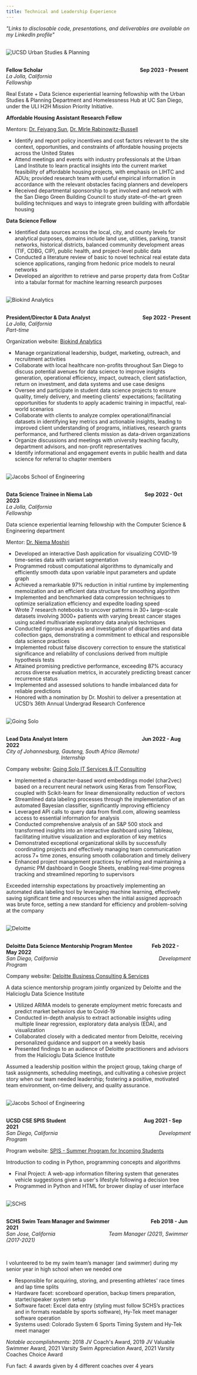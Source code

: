 ```yaml
---
title: Technical and Leadership Experience
---
```


<em>"Links to disclosable code, presentations, and deliverables are available on my LinkedIn profile"</em>

<br>

<div class="greeting-container"> 
  <img src="assets/usplogo.jpg" alt="UCSD Urban Studies & Planning" class="avatar" />
  <p><strong><br>Fellow Scholar
  &nbsp;&nbsp;&nbsp;&nbsp;&nbsp;&nbsp;&nbsp;&nbsp;&nbsp;&nbsp;&nbsp;&nbsp;&nbsp;&nbsp;&nbsp;&nbsp;&nbsp;&nbsp;&nbsp;&nbsp;&nbsp;&nbsp;&nbsp;&nbsp;&nbsp;&nbsp;&nbsp;&nbsp;&nbsp;&nbsp;&nbsp;&nbsp;&nbsp;&nbsp;&nbsp;&nbsp;&nbsp;&nbsp;&nbsp;&nbsp;&nbsp;&nbsp;&nbsp;&nbsp;&nbsp;&nbsp;&nbsp;&nbsp;&nbsp;&nbsp;&nbsp;&nbsp;&nbsp;&nbsp;&nbsp;&nbsp;&nbsp;&nbsp;&nbsp;&nbsp;&nbsp;&nbsp;&nbsp;&nbsp;&nbsp;&nbsp;&nbsp;&nbsp;&nbsp;&nbsp;&nbsp;&nbsp;&nbsp;&nbsp;&nbsp;&nbsp;&nbsp;&nbsp;
  Sep 2023 - Present</strong><em><br>La Jolla, California
  &nbsp;&nbsp;&nbsp;&nbsp;&nbsp;&nbsp;&nbsp;&nbsp;&nbsp;&nbsp;&nbsp;&nbsp;&nbsp;&nbsp;&nbsp;&nbsp;&nbsp;&nbsp;&nbsp;&nbsp;&nbsp;&nbsp;&nbsp;&nbsp;&nbsp;&nbsp;&nbsp;&nbsp;&nbsp;&nbsp;&nbsp;&nbsp;&nbsp;&nbsp;&nbsp;&nbsp;&nbsp;&nbsp;&nbsp;&nbsp;&nbsp;&nbsp;&nbsp;&nbsp;&nbsp;&nbsp;&nbsp;&nbsp;&nbsp;&nbsp;&nbsp;&nbsp;&nbsp;&nbsp;&nbsp;&nbsp;&nbsp;&nbsp;&nbsp;&nbsp;&nbsp;&nbsp;&nbsp;&nbsp;&nbsp;&nbsp;&nbsp;&nbsp;&nbsp;&nbsp;&nbsp;&nbsp;&nbsp;&nbsp;&nbsp;&nbsp;&nbsp;&nbsp;&nbsp;&nbsp;&nbsp;&nbsp;&nbsp;&nbsp;&nbsp;&nbsp;&nbsp;&nbsp;&nbsp;
  Fellowship</em></p>
</div>

Real Estate + Data Science experiential learning fellowship with the Urban Studies & Planning Department and Homelessness Hub at UC San Diego, under the ULI H2H Mission Priority Initiative.

<b>Affordable Housing Assistant Research Fellow</b>

Mentors: [Dr. Feiyang Sun](https://usp.ucsd.edu/people/faculty/profiles/sun-feiyang.html), [Dr. Mirle Rabinowitz-Bussell](https://usp.ucsd.edu/people/faculty/profiles/rabinowitz-bussell.html)
 
- Identify and report policy incentives and cost factors relevant to the site context, opportunities, and constraints of affordable housing projects across the United States
- Attend meetings and events with industry professionals at the Urban Land Institute to learn practical insights into the current market feasibility of affordable housing projects, with emphasis on LIHTC and ADUs; provided research team with useful empirical information in accordance with the relevant obstacles facing planners and developers 
- Received departmental sponsorship to get involved and network with the San Diego Green Building Council to study state-of-the-art green building techniques and ways to integrate green building with affordable housing

<b>Data Science Fellow</b>

- Identified data sources across the local, city, and county levels for analytical purposes, domains include land use, utilities, parking, transit networks, historical districts, balanced community development areas (TIF, CDBG, CIP), public health, and project-level public data
- Conducted a literature review of basic to novel technical real estate data science applications, ranging from hedonic price models to neural networks
- Developed an algorithm to retrieve and parse property data from CoStar into a tabular format for machine learning research purposes

<br>

<div class="greeting-container"> 
  <img src="assets/biokind.png" alt="Biokind Analytics" class="avatar" />
  <p><strong><br>President/Director & Data Analyst
  &nbsp;&nbsp;&nbsp;&nbsp;&nbsp;&nbsp;&nbsp;&nbsp;&nbsp;&nbsp;&nbsp;&nbsp;&nbsp;&nbsp;&nbsp;&nbsp;&nbsp;&nbsp;&nbsp;&nbsp;&nbsp;&nbsp;&nbsp;&nbsp;&nbsp;&nbsp;&nbsp;&nbsp;&nbsp;&nbsp;&nbsp;&nbsp;&nbsp;&nbsp;&nbsp;&nbsp;&nbsp;&nbsp;&nbsp;&nbsp;&nbsp;
  Sep 2022 - Present</strong><em><br>La Jolla, California
  &nbsp;&nbsp;&nbsp;&nbsp;&nbsp;&nbsp;&nbsp;&nbsp;&nbsp;&nbsp;&nbsp;&nbsp;&nbsp;&nbsp;&nbsp;&nbsp;&nbsp;&nbsp;&nbsp;&nbsp;&nbsp;&nbsp;&nbsp;&nbsp;&nbsp;&nbsp;&nbsp;&nbsp;&nbsp;&nbsp;&nbsp;&nbsp;&nbsp;&nbsp;&nbsp;&nbsp;&nbsp;&nbsp;&nbsp;&nbsp;&nbsp;&nbsp;&nbsp;&nbsp;&nbsp;&nbsp;&nbsp;&nbsp;&nbsp;&nbsp;&nbsp;&nbsp;&nbsp;&nbsp;&nbsp;&nbsp;&nbsp;&nbsp;&nbsp;&nbsp;&nbsp;&nbsp;&nbsp;&nbsp;&nbsp;&nbsp;&nbsp;&nbsp;&nbsp;&nbsp;&nbsp;&nbsp;&nbsp;&nbsp;&nbsp;&nbsp;&nbsp;&nbsp;&nbsp;&nbsp;&nbsp;&nbsp;&nbsp;&nbsp;&nbsp;&nbsp;&nbsp;
  Part-time</em></p>
</div>

Organization website: [Biokind Analytics](https://www.biokind.org/)

- Manage organizational leadership, budget, marketing, outreach, and recruitment activities
- Collaborate with local healthcare non-profits throughout San Diego to discuss potential avenues for data science to improve insights generation, operational efficiency, impact, outreach, client satisfaction, return on investment, and data systems and use case designs
- Oversee and participate in student data science projects to ensure quality, timely delivery, and meeting clients' expectations; facilitating opportunities for students to apply academic training in impactful, real-world scenarios
- Collaborate with clients to analyze complex operational/financial datasets in identifying key metrics and actionable insights, leading to improved client understanding of programs, initiatives, research grants performance, and furthered clients mission as data-driven organizations
- Organize discussions and meetings with university teaching faculty, department advisors, and non-profit representatives
- Identify informational and engagement events in public health and data science for referral to chapter members

<br>

<div class="greeting-container"> 
  <img src="assets/jacobs.png" alt="Jacobs School of Engineering" class="avatar" />
  <p><strong><br>Data Science Trainee in Niema Lab
  &nbsp;&nbsp;&nbsp;&nbsp;&nbsp;&nbsp;&nbsp;&nbsp;&nbsp;&nbsp;&nbsp;&nbsp;&nbsp;&nbsp;&nbsp;&nbsp;&nbsp;&nbsp;&nbsp;&nbsp;&nbsp;&nbsp;&nbsp;&nbsp;&nbsp;&nbsp;&nbsp;&nbsp;&nbsp;&nbsp;&nbsp;&nbsp;&nbsp;&nbsp;&nbsp;&nbsp;&nbsp;&nbsp;&nbsp;&nbsp;&nbsp;
  Sep 2022 - Oct 2023</strong><em><br>La Jolla, California
  &nbsp;&nbsp;&nbsp;&nbsp;&nbsp;&nbsp;&nbsp;&nbsp;&nbsp;&nbsp;&nbsp;&nbsp;&nbsp;&nbsp;&nbsp;&nbsp;&nbsp;&nbsp;&nbsp;&nbsp;&nbsp;&nbsp;&nbsp;&nbsp;&nbsp;&nbsp;&nbsp;&nbsp;&nbsp;&nbsp;&nbsp;&nbsp;&nbsp;&nbsp;&nbsp;&nbsp;&nbsp;&nbsp;&nbsp;&nbsp;&nbsp;&nbsp;&nbsp;&nbsp;&nbsp;&nbsp;&nbsp;&nbsp;&nbsp;&nbsp;&nbsp;&nbsp;&nbsp;&nbsp;&nbsp;&nbsp;&nbsp;&nbsp;&nbsp;&nbsp;&nbsp;&nbsp;&nbsp;&nbsp;&nbsp;&nbsp;&nbsp;&nbsp;&nbsp;&nbsp;&nbsp;&nbsp;&nbsp;&nbsp;&nbsp;&nbsp;&nbsp;&nbsp;&nbsp;&nbsp;&nbsp;&nbsp;&nbsp;&nbsp;&nbsp;&nbsp;&nbsp;&nbsp;&nbsp;
  Fellowship</em></p>
</div>

Data science experiential learning fellowship with the Computer Science & Engineering department

Mentor: [Dr. Niema Moshiri](http://niema.net/)

- Developed an interactive Dash application for visualizing COVID-19 time-series data with variant segmentation
- Programmed robust computational algorithms to dynamically and efficiently smooth data upon variable input parameters and update graph
- Achieved a remarkable 97% reduction in initial runtime by implementing memoization and an efficient data structure for smoothing algorithm
- Implemented and benchmarked data compression techniques to optimize serialization efficiency and expedite loading speed 
- Wrote 7 research notebooks to uncover patterns in 30+ large-scale datasets involving 3000+ patients with varying breast cancer stages using scaled multivariate exploratory data analysis techniques
- Conducted rigorous analysis and investigation of disparities and data collection gaps, demonstrating a commitment to ethical and responsible data science practices
- Implemented robust false discovery correction to ensure the statistical significance and reliability of conclusions derived from multiple hypothesis tests 
- Attained promising predictive performance, exceeding 87% accuracy across diverse evaluation metrics, in accurately predicting breast cancer recurrence status
- Implemented and assessed solutions to handle imbalanced data for reliable predictions
- Honored with a nomination by Dr. Moshiri to deliver a presentation at UCSD’s 36th Annual Undergrad Research Conference

<br>

<div class="greeting-container"> 
  <img src="assets/goingsolo.png" alt="Going Solo" class="avatar" />
  <p><strong><br>Lead Data Analyst Intern
  &nbsp;&nbsp;&nbsp;&nbsp;&nbsp;&nbsp;&nbsp;&nbsp;&nbsp;&nbsp;&nbsp;&nbsp;&nbsp;&nbsp;&nbsp;&nbsp;&nbsp;&nbsp;&nbsp;&nbsp;&nbsp;&nbsp;&nbsp;&nbsp;&nbsp;&nbsp;&nbsp;&nbsp;&nbsp;&nbsp;&nbsp;&nbsp;&nbsp;&nbsp;&nbsp;&nbsp;&nbsp;&nbsp;&nbsp;&nbsp;&nbsp;&nbsp;&nbsp;&nbsp;&nbsp;&nbsp;&nbsp;&nbsp;&nbsp;&nbsp;&nbsp;&nbsp;&nbsp;&nbsp;&nbsp;&nbsp;&nbsp;&nbsp;&nbsp;
  Jun 2022 - Aug 2022</strong><em><br>City of Johannesburg, Gauteng, South Africa (Remote)
  &nbsp;&nbsp;&nbsp;&nbsp;&nbsp;&nbsp;&nbsp;&nbsp;&nbsp;&nbsp;&nbsp;&nbsp;&nbsp;&nbsp;&nbsp;&nbsp;&nbsp;&nbsp;&nbsp;&nbsp;&nbsp;&nbsp;&nbsp;&nbsp;&nbsp;&nbsp;&nbsp;&nbsp;&nbsp;&nbsp;&nbsp;&nbsp;&nbsp;&nbsp;&nbsp;&nbsp;&nbsp;
  Internship</em></p>
</div>

Company website: [Going Solo IT Services & IT Consulting](https://goingsolo.com/)

- Implemented a character-based word embeddings model (char2vec) based on a recurrent neural network using Keras from TensorFlow, coupled with Scikit-learn for linear dimensionality reduction of vectors
- Streamlined data labeling processes through the implementation of an automated Bayesian classifier, significantly improving efficiency
- Leveraged API calls to query data from findl.com, allowing seamless access to essential information for analysis
- Conducted comprehensive analysis of an S&P 500 stock and transformed insights into an interactive dashboard using Tableau, facilitating intuitive visualization and exploration of key metrics
- Demonstrated exceptional organizational skills by successfully coordinating projects and effectively managing team communication across 7+ time zones, ensuring smooth collaboration and timely delivery
- Enhanced project management practices by refining and maintaining a dynamic PM dashboard in Google Sheets, enabling real-time progress tracking and streamlined reporting to supervisors

Exceeded internship expectations by proactively implementing an automated data labeling tool by leveraging machine learning, effectively saving significant time and resources when the initial assigned approach was brute force, setting a new standard for efficiency and problem-solving at the company

<br>

<div class="greeting-container"> 
  <img src="assets/deloitte.png" alt="Deloitte" class="avatar" />
  <p><strong><br>Deloitte Data Science Mentorship Program Mentee
  &nbsp;&nbsp;&nbsp;&nbsp;&nbsp;&nbsp;&nbsp;&nbsp;&nbsp;&nbsp;&nbsp;&nbsp;&nbsp;&nbsp;
  Feb 2022 - May 2022</strong><em><br>San Diego, California
  &nbsp;&nbsp;&nbsp;&nbsp;&nbsp;&nbsp;&nbsp;&nbsp;&nbsp;&nbsp;&nbsp;&nbsp;&nbsp;&nbsp;&nbsp;&nbsp;&nbsp;&nbsp;&nbsp;&nbsp;&nbsp;&nbsp;&nbsp;&nbsp;&nbsp;&nbsp;&nbsp;&nbsp;&nbsp;&nbsp;&nbsp;&nbsp;&nbsp;&nbsp;&nbsp;&nbsp;&nbsp;&nbsp;&nbsp;&nbsp;&nbsp;&nbsp;&nbsp;&nbsp;&nbsp;&nbsp;&nbsp;&nbsp;&nbsp;&nbsp;&nbsp;&nbsp;&nbsp;&nbsp;&nbsp;&nbsp;&nbsp;&nbsp;&nbsp;&nbsp;&nbsp;&nbsp;&nbsp;&nbsp;&nbsp;&nbsp;&nbsp;&nbsp;
  Development Program</em></p>
</div>

Company website: [Deloitte Business Consulting & Services](https://www2.deloitte.com/global/en/services/consulting-deloitte.html)

A data science mentorship program jointly organized by Deloitte and the Halicioglu Data Science Institute

- Utilized ARIMA models to generate employment metric forecasts and predict market behaviors due to Covid-19
- Conducted in-depth analysis to extract actionable insights uding multiple linear regression, exploratory data analysis (EDA), and visualization
- Collaborated closely with a dedicated mentor from Deloitte, receiving personalized guidance and support on a weekly basis
- Presented findings to an audience of Deloitte practitioners and advisors from the Halicioglu Data Science Institute

Assumed a leadership position within the project group, taking charge of task assignments, scheduling meetings, and cultivating a cohesive project story when our team needed leadership; fostering a positive, motivated team environment, on-time delivery, and quality assurance.

<br>

<div class="greeting-container"> 
  <img src="assets/jacobs.png" alt="Jacobs School of Engineering" class="avatar" />
  <p><strong><br>UCSD CSE SPIS Student
  &nbsp;&nbsp;&nbsp;&nbsp;&nbsp;&nbsp;&nbsp;&nbsp;&nbsp;&nbsp;&nbsp;&nbsp;&nbsp;&nbsp;&nbsp;&nbsp;&nbsp;&nbsp;&nbsp;&nbsp;&nbsp;&nbsp;&nbsp;&nbsp;&nbsp;&nbsp;&nbsp;&nbsp;&nbsp;&nbsp;&nbsp;&nbsp;&nbsp;&nbsp;&nbsp;&nbsp;&nbsp;&nbsp;&nbsp;&nbsp;&nbsp;&nbsp;&nbsp;&nbsp;&nbsp;&nbsp;&nbsp;&nbsp;&nbsp;&nbsp;&nbsp;&nbsp;&nbsp;&nbsp;&nbsp;&nbsp;&nbsp;&nbsp;&nbsp;&nbsp;&nbsp;&nbsp;
  Aug 2021 - Sep 2021</strong><em><br>San Diego, California
  &nbsp;&nbsp;&nbsp;&nbsp;&nbsp;&nbsp;&nbsp;&nbsp;&nbsp;&nbsp;&nbsp;&nbsp;&nbsp;&nbsp;&nbsp;&nbsp;&nbsp;&nbsp;&nbsp;&nbsp;&nbsp;&nbsp;&nbsp;&nbsp;&nbsp;&nbsp;&nbsp;&nbsp;&nbsp;&nbsp;&nbsp;&nbsp;&nbsp;&nbsp;&nbsp;&nbsp;&nbsp;&nbsp;&nbsp;&nbsp;&nbsp;&nbsp;&nbsp;&nbsp;&nbsp;&nbsp;&nbsp;&nbsp;&nbsp;&nbsp;&nbsp;&nbsp;&nbsp;&nbsp;&nbsp;&nbsp;&nbsp;&nbsp;&nbsp;&nbsp;&nbsp;&nbsp;&nbsp;&nbsp;&nbsp;&nbsp;&nbsp;&nbsp;
  Development Program</em></p>
</div>

Program website: [SPIS - Summer Program for Incoming Students](http://spis.ucsd.edu/)

Introduction to coding in Python, programming concepts and algorithms

- Final Project: A web-app information filtering system that generates vehicle suggestions given a user's lifestyle following a decision tree
- Programmed in Python and HTML for brower display of user interface

<br>

<div class="greeting-container"> 
  <img src="assets/sc.png" alt="SCHS" class="avatar" />
  <p><strong><br>SCHS Swim Team Manager and Swimmer
  &nbsp;&nbsp;&nbsp;&nbsp;&nbsp;&nbsp;&nbsp;&nbsp;&nbsp;&nbsp;&nbsp;&nbsp;&nbsp;&nbsp;&nbsp;&nbsp;&nbsp;&nbsp;&nbsp;&nbsp;&nbsp;&nbsp;&nbsp;&nbsp;&nbsp;&nbsp;&nbsp;&nbsp;&nbsp;&nbsp;&nbsp;&nbsp;
  Feb 2018 - Jun 2021</strong><em><br>San Jose, California
  &nbsp;&nbsp;&nbsp;&nbsp;&nbsp;&nbsp;&nbsp;&nbsp;&nbsp;&nbsp;&nbsp;&nbsp;&nbsp;&nbsp;&nbsp;&nbsp;&nbsp;&nbsp;&nbsp;&nbsp;&nbsp;&nbsp;&nbsp;&nbsp;&nbsp;&nbsp;&nbsp;&nbsp;&nbsp;&nbsp;&nbsp;&nbsp;&nbsp;&nbsp;&nbsp;
  Team Manager (2021), Swimmer (2017-2021)</em></p>
</div>

<br>

I volunteered to be my swim team’s manager (and swimmer) during my senior year in high school when we needed one

- Responsible for acquiring, storing, and presenting athletes' race times and lap time splits
- Hardware facet: scoreboard operation, backup timers preparation, starter/speaker system setup
- Software facet: Excel data entry (styling must follow SCHS’s practices and in formats readable by sports software), Hy-Tek meet manager software operation
- Systems used: Colorado System 6 Sports Timing System and Hy-Tek meet manager

<em>Notable accomplishments:</em> 2018 JV Coach's Award, 2019 JV Valuable Swimmer Award, 2021 Varsity Swim Appreciation Award, 2021 Varsity Coaches Choice Award

Fun fact: 4 awards given by 4 different coaches over 4 years
